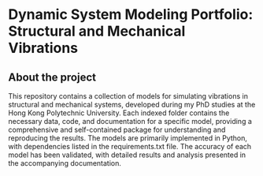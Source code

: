 # Dynamic System Modeling Portfolio: Structural and Mechanical Vibrations

## About the project
This repository contains a collection of models for simulating vibrations in structural and mechanical systems, developed during my PhD studies at the Hong Kong Polytechnic University. Each indexed folder contains the necessary data, code, and documentation for a specific model, providing a comprehensive and self-contained package for understanding and reproducing the results. The models are primarily implemented in Python, with dependencies listed in the requirements.txt file. The accuracy of each model has been validated, with detailed results and analysis presented in the accompanying documentation.




